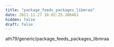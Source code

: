 ```yaml
---
title: "package_feeds_packages_libmraa"
date: 2021-11-27 16:02:25.206461
hidden: false
draft: false
---
```


ath79/generic/package_feeds_packages_libmraa

